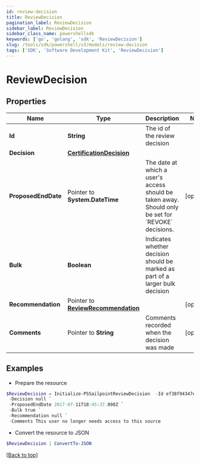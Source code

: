 ```yaml
---
id: review-decision
title: ReviewDecision
pagination_label: ReviewDecision
sidebar_label: ReviewDecision
sidebar_class_name: powershellsdk
keywords: ['go', 'golang', 'sdk', 'ReviewDecision'] 
slug: /tools/sdk/powershell/v3/models/review-decision
tags: ['SDK', 'Software Development Kit', 'ReviewDecision']
---
```



# ReviewDecision

## Properties

Name | Type | Description | Notes
------------ | ------------- | ------------- | -------------
**Id** |  **String** | The id of the review decision | 
**Decision** |  [**CertificationDecision**](certification-decision) |  | 
**ProposedEndDate** |  Pointer to **System.DateTime** | The date at which a user&#39;s access should be taken away. Should only be set for &#x60;REVOKE&#x60; decisions. | [optional] 
**Bulk** |  **Boolean** | Indicates whether decision should be marked as part of a larger bulk decision | 
**Recommendation** |  Pointer to [**ReviewRecommendation**](review-recommendation) |  | [optional] 
**Comments** |  Pointer to **String** | Comments recorded when the decision was made | [optional] 

## Examples

- Prepare the resource
```powershell
$ReviewDecision = Initialize-PSSailpointReviewDecision  -Id ef38f94347e94562b5bb8424a56397d8 `
 -Decision null `
 -ProposedEndDate 2017-07-11T18:45:37.098Z `
 -Bulk true `
 -Recommendation null `
 -Comments This user no longer needs access to this source
```

- Convert the resource to JSON
```powershell
$ReviewDecision | ConvertTo-JSON
```


[[Back to top]](#) 

